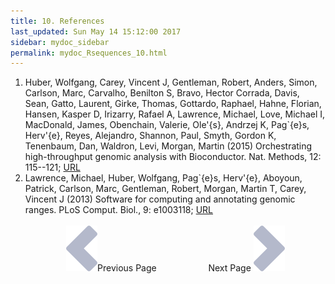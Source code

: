 ```yaml
---
title: 10. References
last_updated: Sun May 14 15:12:00 2017
sidebar: mydoc_sidebar
permalink: mydoc_Rsequences_10.html
---
```

 
1. Huber, Wolfgang, Carey, Vincent J, Gentleman, Robert, Anders, Simon, Carlson, Marc, Carvalho, Benilton S, Bravo, Hector Corrada, Davis, Sean, Gatto, Laurent, Girke, Thomas, Gottardo, Raphael, Hahne, Florian, Hansen, Kasper D, Irizarry, Rafael A, Lawrence, Michael, Love, Michael I, MacDonald, James, Obenchain, Valerie, Ole\'{s}, Andrzej K, Pag\`{e}s, Herv\'{e}, Reyes, Alejandro, Shannon, Paul, Smyth, Gordon K, Tenenbaum, Dan, Waldron, Levi, Morgan, Martin (2015) Orchestrating high-throughput genomic analysis with Bioconductor. Nat. Methods, 12: 115--121; [URL](http://dx.doi.org/10.1038/nmeth.3252)
2. Lawrence, Michael, Huber, Wolfgang, Pag\`{e}s, Herv\'{e}, Aboyoun, Patrick, Carlson, Marc, Gentleman, Robert, Morgan, Martin T, Carey, Vincent J (2013) Software for computing and annotating genomic ranges. PLoS Comput. Biol., 9: e1003118; [URL](http://dx.doi.org/10.1371/journal.pcbi.1003118)
<br><br><center><a href="mydoc_Rsequences_09.html"><img src="images/left_arrow.png" alt="Previous page."></a>Previous Page &nbsp; &nbsp; &nbsp; &nbsp; &nbsp; &nbsp; &nbsp; &nbsp; &nbsp; &nbsp; Next Page
<a href="mydoc_Rsequences_01.html"><img src="images/right_arrow.png" alt="Next page."></a></center>
